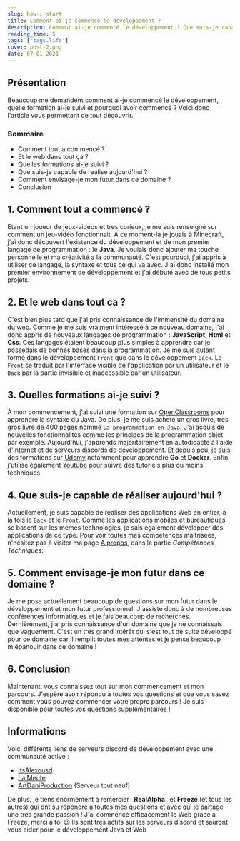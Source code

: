 ```yaml
---
slug: how-i-start
title: Comment ai-je commencé le développement ?
description: Comment ai-je commencé le développement ? Que suis-je capable de maitriser ? Quel sera mon futur ?
reading_time: 5
tags: ["tags.life"]
cover: post-2.png
date: 07-01-2021
---
```


## Présentation

Beaucoup me demandent comment ai-je commencé le développement, quelle formation ai-je suivi et pourquoi avoir commencé ?
Voici donc l'article vous permettant de tout découvrir.

### Sommaire

- Comment tout a commencé ?
- Et le web dans tout ça ?
- Quelles formations ai-je suivi ?
- Que suis-je capable de realise aujourd'hui ?
- Comment envisage-je mon futur dans ce domaine ? 
- Conclusion

## 1. Comment tout a commencé ?

Etant un joueur de jeux-vidéos et tres curieux, je me suis renseigné sur comment un jeu-vidéo fonctionnait. 
À ce moment-là je jouais à Minecraft, j'ai donc découvert l'existence du développement et de mon premier langage de programmation : le **Java**.
Je voulais donc ajouter ma touche personnelle et ma créativité a la communauté. C'est pourquoi, j'ai appris à utiliser ce langage, la syntaxe et tous ce qui va avec. 
J'ai donc installé mon premier environnement de développement et j'ai débuté avec de tous petits projets.

## 2. Et le web dans tout ca ?

C'est bien plus tard que j'ai pris connaissance de l'immensité du domaine du web. Comme je me suis vraiment intéressé à ce nouveau domaine, 
j'ai donc appris de nouveaux langages de programmation : **JavaScript**, **Html** et **Css**. 
Ces langages étaient beaucoup plus simples à apprendre car je possédais de bonnes bases dans la programmation. Je me suis autant formé dans le développement `Front` que dans le développement `Back`.
Le `Front` se traduit par l'interface visible de l'application par un utilisateur et le `Back` par la partie invisible et inaccessible par un utilisateur.

## 3. Quelles formations ai-je suivi ?

À mon commencement, j'ai suivi une formation sur [OpenClassrooms](https://openclassrooms.com) pour apprendre la syntaxe du Java. 
De plus, je me suis acheté un gros livre, tres gros livre de 400 pages nommé `La programmation en Java`. J'ai acquis de nouvelles fonctionnalités comme les principes de la programmation objet par exemple.
Aujourd'hui, j'apprends majoritairement en autodidacte à l'aide d'Internet et de serveurs discords de développement.
Et depuis peu, je suis des formations sur [Udemy](https://udemy.com) notamment pour apprendre  **Go** et **Docker**.
Enfin, j'utilise également [Youtube](https://youtube.com) pour suivre des tutoriels plus ou moins techniques.

## 4. Que suis-je capable de réaliser aujourd'hui ?

Actuellement, je suis capable de réaliser des applications Web en entier, à la fois le `Back` et le `Front`. Comme les applications mobiles et bureautiques se basent sur les memes technologies, 
je sais également développer des applications de ce type. Pour voir toutes mes compétences maitrisées, n'hésitez pas à visiter ma page [A propos](/about), dans la partie _Compétences Techniques_.

## 5. Comment envisage-je mon futur dans ce domaine ? 

Je me pose actuellement beaucoup de questions sur mon futur dans le développement et mon futur professionnel. J'assiste donc à de nombreuses conférences informatiques et je fais beaucoup de recherches.
Dernièrement, j'ai pris connaissance d'un domaine que je ne connaissais que vaguement. C'est un tres grand intérêt qui s'est tout de suite développé pour ce domaine car il remplit toutes mes attentes 
et je pense beaucoup m'épanouir dans ce domaine !

## 6. Conclusion

Maintenant, vous connaissez tout sur mon commencement et mon parcours. J'espère avoir répondu à toutes vos questions et que vous savez comment vous pouvez commencer votre propre parcours !
Je suis disponible pour toutes vos questions supplémentaires !

## Informations

Voici différents liens de serveurs discord de développement avec une communauté active :
- [ItsAlexousd](https://discord.gg/HE4UeBGvGA)
- [La Meute](https://discord.gg/TzJJ4KVGDd)
- [ArtDanjProduction](https://discord.gg/rEzmnWSp3V) (Serveur tout neuf)

De plus, je tiens énormément à remercier **\_RealAlpha\_** et **Freeze** (et tous les autres) qui ont su répondre à toutes mes questions et avec qui je partage une tres grande passion ! 
J'ai commencé efficacement le Web grace a Freeze, merci à toi 😉
Ils sont tres actifs sur les serveurs discord et sauront vous aider pour le développement Java et Web
